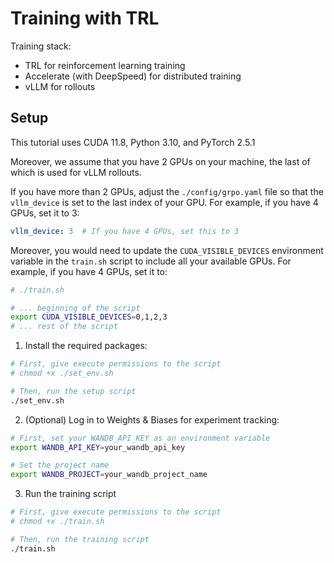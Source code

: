 # Training with TRL

Training stack:
- TRL for reinforcement learning training
- Accelerate (with DeepSpeed) for distributed training
- vLLM for rollouts


## Setup

This tutorial uses CUDA 11.8, Python 3.10, and PyTorch 2.5.1

Moreover, we assume that you have 2 GPUs on your machine, the last of which is used for vLLM rollouts.

If you have more than 2 GPUs, adjust the `./config/grpo.yaml` file so that the `vllm_device` is set to the last index of your GPU. For example, if you have 4 GPUs, set it to 3:
```yaml
vllm_device: 3  # If you have 4 GPUs, set this to 3
```

Moreover, you would need to update the `CUDA_VISIBLE_DEVICES` environment variable in the `train.sh` script to include all your available GPUs. For example, if you have 4 GPUs, set it to:
```bash
# ./train.sh

# ... beginning of the script
export CUDA_VISIBLE_DEVICES=0,1,2,3
# ... rest of the script
```



1. Install the required packages:
```bash
# First, give execute permissions to the script
# chmod +x ./set_env.sh

# Then, run the setup script
./set_env.sh
```

2. (Optional) Log in to Weights & Biases for experiment tracking:
```bash
# First, set your WANDB_API_KEY as an environment variable
export WANDB_API_KEY=your_wandb_api_key

# Set the project name
export WANDB_PROJECT=your_wandb_project_name
```

3. Run the training script
```bash
# First, give execute permissions to the script
# chmod +x ./train.sh

# Then, run the training script
./train.sh
```
